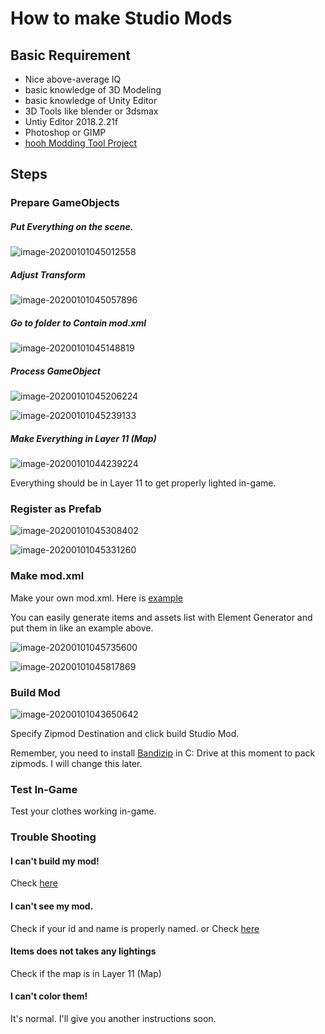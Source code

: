 

# How to make Studio Mods

## Basic Requirement

- Nice above-average IQ
- basic knowledge of 3D Modeling
- basic knowledge of Unity Editor
- 3D Tools like blender or 3dsmax
- Untiy Editor 2018.2.21f
- Photoshop or GIMP
- [hooh Modding Tool Project](https://github.com/hooh-hooah/ModdingTool)

## Steps

### Prepare GameObjects

##### Put Everything on the scene.

![image-20200101045012558](./images/image-20200101045012558.png)

##### Adjust Transform

![image-20200101045057896](./images/image-20200101045057896.png)

##### Go to folder to Contain mod.xml 

![image-20200101045148819](./images/image-20200101045148819.png)

##### Process GameObject

![image-20200101045206224](./images/image-20200101045206224.png)

![image-20200101045239133](./images/image-20200101045239133.png)

##### Make Everything in Layer 11 (Map)

![image-20200101044239224](./images/image-20200101044239224.png)

Everything should be in Layer 11 to get properly lighted in-game. 

### Register as Prefab

![image-20200101045308402](./images/image-20200101045308402.png)

![image-20200101045331260](./images/image-20200101045331260.png)

### Make mod.xml

Make your own mod.xml. Here is [example](https://github.com/hooh-hooah/ModdingTool/blob/master/Assets/%40MAPS/ExampleStudioItems/modbuilder/mod.xml)

You can easily generate items and assets list with Element Generator and put them in like an example above.

![image-20200101045735600](./images/image-20200101045735600.png)

![image-20200101045817869](./images/image-20200101045817869.png)

### Build Mod

![image-20200101043650642](./images/image-20200101043650642.png)

Specify Zipmod Destination and click build Studio Mod.

Remember, you need to install [Bandizip](https://kr.bandisoft.com/bandizip/) in C: Drive at this moment to pack zipmods. I will change this later.

### Test In-Game

Test your clothes working in-game.

### Trouble Shooting

#### I can't build my mod!

Check [here](https://github.com/hooh-hooah/ModdingTool#trouble-shooting)

#### I can't see my mod.

Check if your id and name is properly named. or Check [here](https://github.com/hooh-hooah/ModdingTool#trouble-shooting)

#### Items does not takes any lightings

Check if the map is in Layer 11 (Map)

#### I can't color them!

It's normal. I'll give you another instructions soon.
